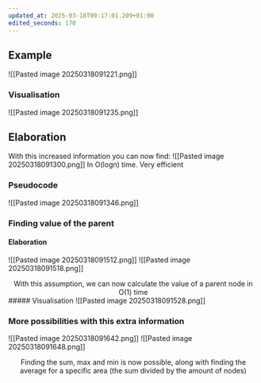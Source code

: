 ```yaml
---
updated_at: 2025-03-18T09:17:01.209+01:00
edited_seconds: 170
---
```

## Example
![[Pasted image 20250318091221.png]]
### Visualisation
![[Pasted image 20250318091235.png]]

## Elaboration
With this increased information you can now find:
![[Pasted image 20250318091300.png]]
In O(logn) time. <span class="green">Very efficient</span>

### Pseudocode
![[Pasted image 20250318091346.png]]


### Finding value of the parent
#### Elaboration
![[Pasted image 20250318091512.png]]
![[Pasted image 20250318091518.png]]
<center class="green"> With this assumption, we can now calculate the value of a parent node in O(1) time</center>
##### Visualisation
![[Pasted image 20250318091528.png]]

### More possibilities with this extra information
![[Pasted image 20250318091642.png]]
![[Pasted image 20250318091648.png]]
<center class="green"> Finding the sum, max and min is now possible, along with finding the average for a specific area (the sum divided by the amount of nodes) </center>
